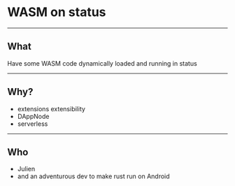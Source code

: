 # WASM on status

---

## What

Have some WASM code dynamically loaded and running in status

---

## Why?

* extensions extensibility
* DAppNode
* serverless

---

## Who

* Julien
* and an adventurous dev to make rust run on Android